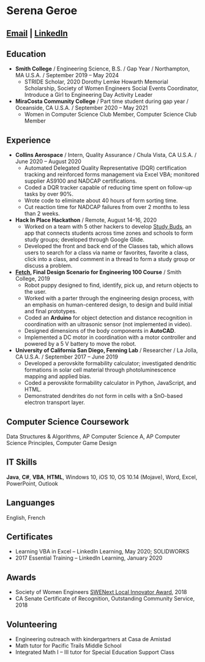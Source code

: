 # Serena Geroe
## [Email](mailto:serena.geroe@gmail.com) | [LinkedIn](https://www.linkedin.com/in/serena-geroe/)

## Education
 * **Smith College** / Engineering Science, B.S. / Gap Year / Northampton, MA U.S.A. / September 2019 – May 2024
    * STRIDE Scholar, 2020 Dorothy Lemke Howarth Memorial Scholarship, Society of Women Engineers Social Events Coordinator, Introduce a Girl to Engineering Day Activity Leader
 * **MiraCosta Community College** / Part time student during gap year / Oceanside, CA U.S.A. / September 2020 – May 2021
    * Women in Computer Science Club Member, Computer Science Club Member    

## Experience
 * **Collins Aerospace** / Intern, Quality Assurance / Chula Vista, CA U.S.A. / June 2020 – August 2020
    * Automated Delegated Quality Representative (DQR) certification tracking and reinforced forms management via Excel VBA; monitored supplier AS9100 and NADCAP certifications.
    * Coded a DQR tracker capable of reducing time spent on follow-up tasks by over 90%.
    * Wrote code to eliminate about 40 hours of form sorting time.
    * Cut reaction time for NADCAP failures from over 2 months to less than 2 weeks.
 * **Hack In Place Hackathon** / Remote, August 14-16, 2020	
    * Worked on a team with 5 other hackers to develop [Study Buds](https://drive.google.com/file/d/14P6fuNWjuAVWFeQ9fMKz9WSyp-H4Odrs/view), an app that connects students across time zones and schools to form study groups; developed through Google Glide.
    * Developed the front and back end of the Classes tab, which allows users to search for a class via name or favorites, favorite a class, click into a class, and comment in a thread to form a study group or discuss a problem.
 * **[Fetch](https://www.youtube.com/watch?v=a83O5kNOtxA&feature=youtu.be), Final Design Scenario for Engineering 100 Course** / Smith College, 2019
    * Robot puppy designed to find, identify, pick up, and return objects to the user.
    * Worked with a parter through the engineering design process, with an emphasis on human-centered design, to design and build initial and final prototypes.
    * Coded an **Arduino** for object detection and distance recognition in coordination with an ultrasonic sensor (not implemented in video).
    * Designed dimensions of the body components in **AutoCAD**.
    * Implemented a DC motor in coordination with a motor controller and powered by a 5 V battery to move the robot.
 * **University of California San Diego, Fenning Lab** / Researcher / La Jolla, CA U.S.A. / September 2017 – June 2019
    * Developed a perovskite formability calculator; investigated dendritic formations in solar cell material through photoluminescence mapping and applied bias.
    * Coded a perovskite formability calculator in Python, JavaScript, and HTML.
    * Demonstrated dendrites do not form in cells with a SnO-based electron transport layer.

## Computer Science Coursework
Data Structures & Algorithms, AP Computer Science A, AP Computer Science Principles, Computer Game Design

## IT Skills
**Java**, **C#**, **VBA**, **HTML**, Windows 10, iOS 10, OS 10.14 (Mojave), Word, Excel, PowerPoint, Outlook

## Languanges
English, French 

## Certificates
* Learning VBA in Excel – LinkedIn Learning, May 2020; SOLIDWORKS 
* 2017 Essential Training – LinkedIn Learning, January 2020

## Awards
 * Society of Women Engineers [SWENext Local Innovator Award](https://www.youtube.com/watch?v=JQgJAgrBz7U), 2018
 * CA Senate Certificate of Recognition, Outstanding Community Service, 2018

## Volunteering
 * Engineering outreach with kindergartners at Casa de Amistad
 * Math tutor for Pacific Trails Middle School
 * Integrated Math I – III tutor for Special Education Support Class
